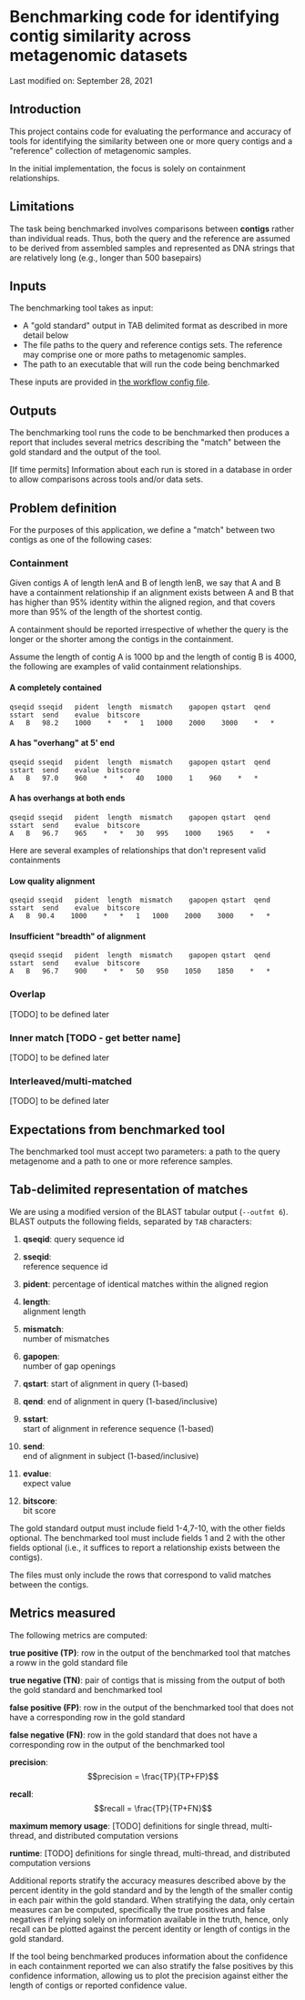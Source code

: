 # Benchmarking code for identifying contig similarity across metagenomic datasets
Last modified on: September 28, 2021

## Introduction
This project contains code for evaluating the performance and accuracy 
of tools for identifying the similarity between one or more query contigs and 
a "reference" collection of metagenomic samples.

In the initial implementation, the focus is solely on containment relationships.

## Limitations
The task being benchmarked involves comparisons between **contigs** rather than
individual reads.  Thus, both the query and the reference are assumed to be 
derived from assembled samples and represented as DNA strings that are relatively
long (e.g., longer than 500 basepairs)

## Inputs
The benchmarking tool takes as input:
* A "gold standard" output in TAB delimited format as described in more detail below
* The file paths to the query and reference contigs sets. The reference may comprise one
  or more paths to metagenomic samples.
* The path to an executable that will run the code being benchmarked

These inputs are provided in [the workflow config file](../config/config.yaml).

## Outputs
The benchmarking tool runs the code to be benchmarked then produces a report that includes
several metrics describing the "match" between the gold standard and the output of the tool.

[If time permits] Information about each run is stored in a database in order to allow
comparisons across tools and/or data sets.

## Problem definition
For the purposes of this application, we define a "match" between two contigs as one of the
following cases:

### Containment
Given contigs A of length lenA and B of length lenB, we say that A and B have a containment
relationship if an alignment exists between A and B that has higher than 95% identity within the aligned
region, and that covers more than 95% of the length of the shortest contig. 

A containment should be reported irrespective of whether the query is the longer or the shorter
among the contigs in the containment.  

Assume the length of contig A is 1000 bp and the length of contig B is 4000, the following
are examples of valid containment relationships.

#### A completely contained
```
qseqid sseqid	pident	length	mismatch	gapopen	qstart	qend	sstart	send	evalue	bitscore
A   B   98.2    1000    *   *   1   1000    2000    3000    *   *
```
#### A has "overhang" at 5' end
```
qseqid sseqid	pident	length	mismatch	gapopen	qstart	qend	sstart	send	evalue	bitscore
A   B   97.0    960    *   *   40   1000    1    960    *   *
```
#### A has overhangs at both ends
```
qseqid sseqid	pident	length	mismatch	gapopen	qstart	qend	sstart	send	evalue	bitscore
A   B   96.7    965    *   *   30   995    1000    1965    *   *
```

Here are several examples of relationships that don't represent valid containments

#### Low quality alignment
```
qseqid sseqid	pident	length	mismatch	gapopen	qstart	qend	sstart	send	evalue	bitscore
A   B  90.4    1000    *   *   1   1000    2000    3000    *   *
```

#### Insufficient "breadth" of alignment
```
qseqid sseqid	pident	length	mismatch	gapopen	qstart	qend	sstart	send	evalue	bitscore
A   B   96.7    900    *   *   50   950    1050    1850    *   *
```

### Overlap
[TODO] to be defined later

### Inner match [TODO - get better name]
[TODO] to be defined later

### Interleaved/multi-matched
[TODO] to be defined later
 
## Expectations from benchmarked tool
The benchmarked tool must accept two parameters: a path to the query metagenome and
a path to one or more reference samples. 

## Tab-delimited representation of matches
We are using a modified version of the BLAST tabular output (`--outfmt 6`). BLAST 
outputs the following fields, separated by `TAB` characters:

   1. **qseqid**:
      query sequence id

   2. **sseqid**:      
      reference sequence id

   3. **pident**:
      percentage of identical matches within the aligned region

   4. **length**:      
      alignment length

   5. **mismatch**:    
      number of mismatches

   6. **gapopen**:     
      number of gap openings

   7. **qstart**:
      start of alignment in query (1-based)

   8. **qend**:
       end of alignment in query (1-based/inclusive)

   9. **sstart**:      
       start of alignment in reference sequence (1-based)

   10. **send**:        
       end of alignment in subject (1-based/inclusive)

   11. **evalue**:      
       expect value

   12. **bitscore**:    
       bit score

The gold standard output must include field 1-4,7-10, with the other fields optional.
The benchmarked tool must include fields 1 and 2 with the other fields optional (i.e.,
it suffices to report a relationship exists between the contigs).

The files must only include the rows that correspond to valid matches between the 
contigs.

## Metrics measured
The following metrics are computed:

**true positive (TP)**:
  row in the output of the benchmarked tool that matches a roww in the gold
standard file

**true negative (TN)**:
  pair of contigs that is missing from the output of both the gold standard
and benchmarked tool

**false positive (FP)**:
  row in the output of the benchmarked tool that does not have a corresponding
row in the gold standard

**false negative (FN)**:
  row in the gold standard that does not have a corresponding row in the output
of the benchmarked tool

**precision**:
  $$precision = \frac{TP}{TP+FP}$$

**recall**:
  $$recall = \frac{TP}{TP+FN}$$

**maximum memory usage**:
  [TODO] definitions for single thread, multi-thread, and distributed computation versions

**runtime**:
  [TODO] definitions for single thread, multi-thread, and distributed computation versions

Additional reports stratify the accuracy measures described above by the percent identity
in the gold standard and by the length of the smaller contig in each pair within the
gold standard.  When stratifying the data, only certain measures can be computed, specifically
the true positives and false negatives if relying solely on information available in the truth, 
hence, only recall can be plotted against the percent identity or length of contigs in the 
gold standard.

If the tool being benchmarked produces information about the confidence in each containment reported
we can also stratify the false positives by this confidence information, allowing us to plot
the precision against either the length of contigs or reported confidence value.
